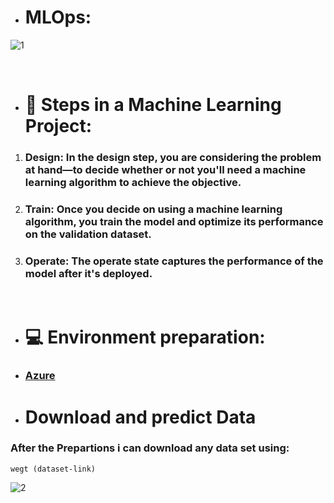 - # **MLOps:** 
![1](images/1.png)

<br/>

-  # 🎯 Steps in a Machine Learning Project:
1. ### **Design:** In the design step, you are considering the problem at hand—to decide whether or not you'll need a machine learning algorithm to achieve the objective.
2. ### **Train**: Once you decide on using a machine learning algorithm, you train the model and optimize its performance on the validation dataset.
3. ### **Operate**: The operate state captures the performance of the model after it's deployed.

<br />

- # 💻 Environment preparation:
- ### [Azure](https://github.com/ahmadSoliman94/mlops/tree/main/1-intro/Azure)

- # Download and predict Data
### After the Prepartions i can download any data set using:
```wegt (dataset-link)```

![2](images/2.png)

<br />